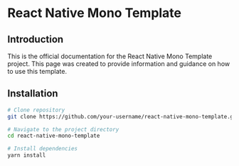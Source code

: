 # React Native Mono Template

## Introduction

This is the official documentation for the React Native Mono Template project. This page was created to provide information and guidance on how to use this template.

## Installation

```bash
# Clone repository
git clone https://github.com/your-username/react-native-mono-template.git

# Navigate to the project directory
cd react-native-mono-template

# Install dependencies
yarn install